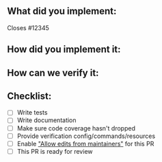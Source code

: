 <!--
1. Please check out and follow our Contributing Guidelines: https://github.com/serverless/serverless/blob/master/CONTRIBUTING.md
2. Do not remove any section of the template. If something is not applicable leave it empty but leave it in the PR
3. Please follow the template, otherwise we'll have to ask you to update it and it will take longer until your PR is merged
-->

## What did you implement:

Closes #12345

<!--
Briefly describe the feature if no issue exists for this PR
-->

## How did you implement it:

<!--
If this is a nontrivial change please briefly describe your implementation so its easy for us to understand and review your code.
-->

## How can we verify it:

<!--
Add any applicable config, commands, screenshots or other resources
to make it easy for us to verify this works. The easier you make it for us
to review a PR, the faster we can review and merge it.

Examples:
* serverless.yml - Fully functioning to easily deploy changes
* Screenshots - Showing the difference between your output and the master
* AWS CLI commands - To list AWS resources and show that the correct config is in place
* Other - Anything else that comes to mind to help us evaluate
-->

## Checklist:

- [ ] Write tests
- [ ] Write documentation
- [ ] Make sure code coverage hasn't dropped
- [ ] Provide verification config/commands/resources
- [ ] Enable ["Allow edits from maintainers"](https://help.github.com/articles/allowing-changes-to-a-pull-request-branch-created-from-a-fork/) for this PR
- [ ] This PR is ready for review
